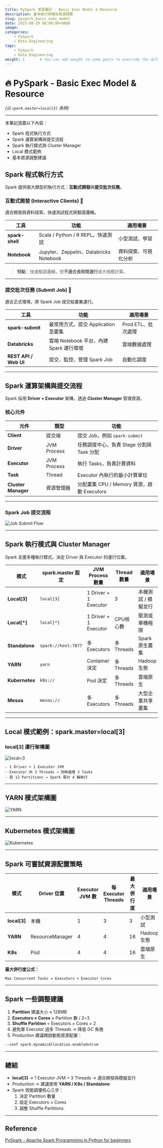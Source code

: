 ```yaml
---
title: PySpark 學習筆記 - Basic Exec Model & Resource
description: 基本執行架構及資源調整
slug: pyspark_basic_exec_model
date: 2025-08-29 00:00:00+0000
image: 
categories:
    - PySpark
    - Data Engineering
tags:
    - PySpark
    - Data Engineering
weight: 1       # You can add weight to some posts to override the default sorting (date descending)
---
```


# 🔥 PySpark - Basic Exec Model & Resource
*(以 `spark.master=local[3]` 為例)*

---

本筆記涵蓋以下內容：

- Spark 程式執行方式
- Spark 運算架構與提交流程
- Spark 執行模式與 Cluster Manager
- Local 模式範例
- 基本資源調整建議

## Spark 程式執行方式

Spark 提供兩大類型的執行方式：**互動式開發**與**提交批次任務**。

### 互動式開發 (Interactive Clients) 🧪
適合開發與資料探索，快速測試程式與驗證邏輯。

| 工具 | 功能 | 適用場景 |
|------|------|-----------|
| **spark-shell** | Scala / Python / R REPL，快速測試 | 小型測試、學習 |
| **Notebook** | Jupyter、Zeppelin、Databricks Notebook | 資料探索、可視化分析 |

> **特點**：快速驗證邏輯，但**不適合長時間運行**或大規模計算。

---

### 提交批次任務 (Submit Job) 🚀
適合正式環境，將 Spark Job 提交給叢集運行。

| 工具 | 功能 | 適用場景 |
|------|------|-----------|
| **spark-submit** | 最常用方式，提交 Application 至叢集 | Prod ETL、批次處理 |
| **Databricks** | 雲端 Notebook 平台，內建 Spark 運行環境 | 雲端數據處理 |
| **REST API / Web UI** | 提交、監控、管理 Spark Job | 自動化調度 |

---

## Spark 運算架構與提交流程

Spark 採用 **Driver + Executor** 架構，透過 **Cluster Manager** 管理資源。

### 核心元件
| 元件 | 類型 | 功能 |
|------|------|------|
| **Client** | 提交端 | 提交 Job，例如 `spark-submit` |
| **Driver** | JVM Process | 任務調度中心，負責 Stage 分割與 Task 分配 |
| **Executor** | JVM Process | 執行 Tasks，負責計算資料 |
| **Task** | Thread | Executor 內執行的最小計算單位 |
| **Cluster Manager** | 資源管理器 | 分配叢集 CPU / Memory 資源，啟動 Executors |

---

### Spark Job 提交流程

![Job Submit Flow](chart1.png)

---

## Spark 執行模式與 Cluster Manager

Spark 支援多種執行模式，決定 Driver 與 Executor 的運行位置。

| 模式 | spark.master 設定 | JVM Process 數量 | Thread 數量 | 適用場景 |
|------|--------------------|------------------|-------------|-----------|
| **Local[3]** | `local[3]` | 1 Driver + 1 Executor | 3 | 本機測試 / 模擬並行 |
| **Local[*]** | `local[*]` | 1 Driver + 1 Executor | CPU核心數 | 壓測或單機極限 |
| **Standalone** | `spark://host:7077` | 多 Executors | 多 Threads | Spark 原生叢集 |
| **YARN** | `yarn` | Container 決定 | 多 Threads | Hadoop 生態 |
| **Kubernetes** | `k8s://` | Pod 決定 | 多 Threads | 雲端原生 |
| **Mesos** | `mesos://` | 多 Executors | 多 Threads | 大型企業共享叢集 |

---

## Local 模式範例：spark.master=local[3]

### local[3] 運行架構圖

![local=3](chart2.png)

```text
- 1 Driver + 1 Executor JVM  
- Executor 內 3 Threads → 同時處理 3 Tasks  
- 若 12 Partitions → Spark 需分 4 輪執行
```

---

## YARN 模式架構圖

![YARN](chart3.png)

---

## Kubernetes 模式架構圖

![Kubernetes](chart4.png)

---

## Spark 可嘗試資源配置策略

| 模式 | Driver 位置 | Executor JVM 數 | 每 Executor Threads | 最大併行度 | 適用場景 |
|------|------------|-----------------|---------------------|-----------|-----------|
| **local[3]** | 本機 | 1 | 3 | 3 | 小型測試 |
| **YARN** | ResourceManager | 4 | 4 | 16 | Hadoop 生態 |
| **K8s** | Pod | 4 | 4 | 16 | 雲端原生 |

**最大併行度公式：**
```text
Max Concurrent Tasks = Executors × Executor Cores
```

---

## Spark 一些調整建議

1. **Partition** 建議大小 ≈ 128MB  
2. **Executors × Cores** ≈ Partition 數 / 2~3  
3. **Shuffle Partition** = Executors × Cores × 2  
4. 避免單 Executor 過多 Threads → 降低 GC 負擔  
5. Production 建議開啟動態資源配置：  
```bash
--conf spark.dynamicAllocation.enabled=true
```

---

## 總結

- **local[3]** → 1 Executor JVM + 3 Threads → 適合開發與模擬並行  
- Production → 建議使用 **YARN / K8s / Standalone**  
- Spark 效能調優核心三步：
    1. 決定 Partition 數量
    2. 設定 Executors × Cores
    3. 調整 Shuffle Partitions

---

## Reference
[PySpark - Apache Spark Programming in Python for beginners](https://www.udemy.com/course/apache-spark-programming-in-python-for-beginners/)